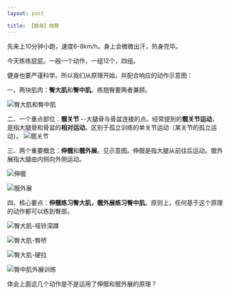 ```yaml
---
layout: post

title: 【健身】翘臀
---
```


先来上10分钟小跑，速度6-8km/h。身上会微微出汗，热身完毕。

今天练练屁屁。一般一个动作，一组12个，四组。


健身也要严谨科学。所以我们从原理开始，并配合响应的动作示意图：

一、两块肌肉：**臀大肌**和**臀中肌**。练翘臀要两者兼顾。

![臀大肌和臀中肌](臀部.jpg)

二、一个重点部位：**髋关节** --大腿骨与骨盆连接的点。经常提到的**髋关节运动**，是指大腿骨和骨盆的**相对运动**。区别于孤立训练的单关节运动（某关节的孤立运动）。
![髋关节](髋关节.jpg)

三、两个重要概念：**伸髋**和**髋外展**。见示意图。伸髋是指大腿从前往后运动。髋外展指大腿由内侧向外侧运动。

![伸髋](伸髋.jpg)

![髋外展](髋外展.jpg)

四、核心要点：**伸髋练习臀大肌，髋外展练习臀中肌**。原则上，任何基于这个原理的动作都可以练到臀部。

![臀大肌-哑铃深蹲](哑铃深蹲.jpg)

![臀大肌-臀桥](臀桥.jpeg)

![臀大肌-硬拉](硬拉.jpeg)

![臀中肌外展训练](臀中肌训练.jpg)

体会上面这几个动作是不是运用了伸髋和髋外展的原理？

